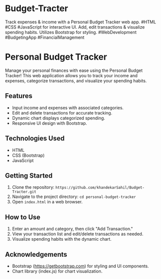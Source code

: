 # Budget-Tracter
Track expenses &amp; income with a Personal Budget Tracker web app. #HTML #CSS #JavaScript for interactive UI. Add, edit transactions &amp; visualize spending habits. Utilizes Bootstrap for styling. #WebDevelopment #BudgetingApp #FinancialManagement
# Personal Budget Tracker

Manage your personal finances with ease using the Personal Budget Tracker! This web application allows you to track your income and expenses, categorize transactions, and visualize your spending habits.

## Features

- Input income and expenses with associated categories.
- Edit and delete transactions for accurate tracking.
- Dynamic chart displays categorized spending.
- Responsive UI design with Bootstrap.

## Technologies Used

- HTML
- CSS (Bootstrap)
- JavaScript

## Getting Started

1. Clone the repository: `https://github.com/khandekarSahil/Budget-Tracter.git`
2. Navigate to the project directory: `cd personal-budget-tracker`
3. Open `index.html` in a web browser.

## How to Use

1. Enter an amount and category, then click "Add Transaction."
2. View your transaction list and edit/delete transactions as needed.
3. Visualize spending habits with the dynamic chart.

## Acknowledgements

- Bootstrap (https://getbootstrap.com) for styling and UI components.
- Chart library (index.js) for chart visualization.
